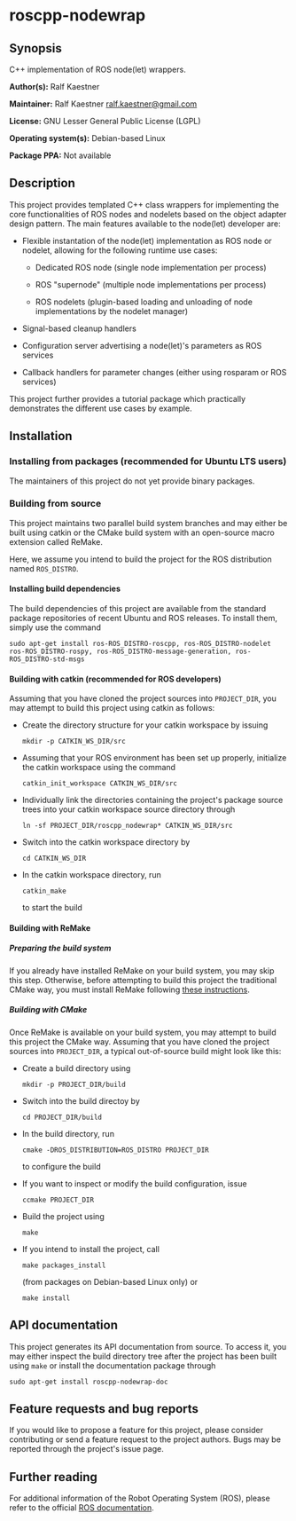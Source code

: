 # roscpp-nodewrap

## Synopsis

C++ implementation of ROS node(let) wrappers.

**Author(s):** Ralf Kaestner

**Maintainer:** Ralf Kaestner <ralf.kaestner@gmail.com>

**License:** GNU Lesser General Public License (LGPL)

**Operating system(s):** Debian-based Linux

**Package PPA:** Not available

## Description

This project provides templated C++ class wrappers for implementing the core
functionalities of ROS nodes and nodelets based on the object adapter design
pattern. The main features available to the node(let) developer are:

* Flexible instantation of the node(let) implementation as ROS node or
  nodelet, allowing for the following runtime use cases:
  * Dedicated ROS node (single node implementation per process)

  * ROS "supernode" (multiple node implementations per process)

  * ROS nodelets (plugin-based loading and unloading of node implementations
    by the nodelet manager)
    
* Signal-based cleanup handlers

* Configuration server advertising a node(let)'s parameters as ROS services

* Callback handlers for parameter changes (either using rosparam or ROS
  services)

This project further provides a tutorial package which practically demonstrates
the different use cases by example.

## Installation

### Installing from packages (recommended for Ubuntu LTS users)

The maintainers of this project do not yet provide binary packages.

### Building from source

This project maintains two parallel build system branches and may either
be built using catkin or the CMake build system with an open-source macro
extension called ReMake.

Here, we assume you intend to build the project for the ROS distribution
named `ROS_DISTRO`.

#### Installing build dependencies

The build dependencies of this project are available from the standard
package repositories of recent Ubuntu and ROS releases. To install them,
simply use the command

```
sudo apt-get install ros-ROS_DISTRO-roscpp, ros-ROS_DISTRO-nodelet ros-ROS_DISTRO-rospy, ros-ROS_DISTRO-message-generation, ros-ROS_DISTRO-std-msgs

```

#### Building with catkin (recommended for ROS developers)

Assuming that you have cloned the project sources into `PROJECT_DIR`, you
may attempt to build this project using catkin as follows:

* Create the directory structure for your catkin workspace by issuing

  ```
  mkdir -p CATKIN_WS_DIR/src
  ```

* Assuming that your ROS environment has been set up properly, initialize the
  catkin workspace using the command

  ```
  catkin_init_workspace CATKIN_WS_DIR/src
  ```

* Individually link the directories containing the project's package source
  trees into your catkin workspace source directory through

  ```
  ln -sf PROJECT_DIR/roscpp_nodewrap* CATKIN_WS_DIR/src
  ```

* Switch into the catkin workspace directory by 

  ```
  cd CATKIN_WS_DIR
  ```

* In the catkin workspace directory, run 

  ```
  catkin_make
  ```

  to start the build

#### Building with ReMake

##### Preparing the build system

If you already have installed ReMake on your build system, you may
skip this step. Otherwise, before attempting to build this project the
traditional CMake way, you must install ReMake following
[these instructions](https://github.com/kralf/remake).

##### Building with CMake

Once ReMake is available on your build system, you may attempt to build this
project the CMake way. Assuming that you have cloned the project sources into
`PROJECT_DIR`, a typical out-of-source build might look like this:

* Create a build directory using 

  ```
  mkdir -p PROJECT_DIR/build
  ```

* Switch into the build directoy by 

  ```
  cd PROJECT_DIR/build
  ```

* In the build directory, run 

  ```
  cmake -DROS_DISTRIBUTION=ROS_DISTRO PROJECT_DIR
  ```

  to configure the build

* If you want to inspect or modify the build configuration, issue 

  ```
  ccmake PROJECT_DIR
  ```

* Build the project using 

  ```
  make
  ```

* If you intend to install the project, call 

  ```
  make packages_install
  ```

  (from packages on Debian-based Linux only) or 

  ```
  make install
  ```

## API documentation

This project generates its API documentation from source. To access it, you
may either inspect the build directory tree after the project has been built
using `make` or install the documentation package through

```
sudo apt-get install roscpp-nodewrap-doc
```

## Feature requests and bug reports

If you would like to propose a feature for this project, please consider
contributing or send a feature request to the project authors. Bugs may be
reported through the project's issue page.

## Further reading

For additional information of the Robot Operating System (ROS), please refer
to the official [ROS documentation](http://wiki.ros.org).
